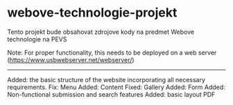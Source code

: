 # webove-technologie-projekt
Tento projekt bude obsahovat zdrojove kody na predmet Webove technologie na PEVS

Note: For proper functionality, this needs to be deployed on a web server
(https://www.usbwebserver.net/webserver/)
_________________________________________________________________________________
Added: the basic structure of the website incorporating all necessary requirements.
Fix: Menu
Added: Content
Fixed: Gallery
Added: Form
Added: Non-functional submission and search features 
Added: basic layout PDF
